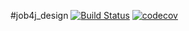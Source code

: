#job4j_design
[![Build Status](https://travis-ci.com/k-r-3/job4j_threads.svg?branch=main)](https://travis-ci.com/k-r-3/job4j_threads)
[![codecov](https://codecov.io/gh/k-r-3/job4j_design/branch/master/graph/badge.svg?token=GKWR04Z027)](https://codecov.io/gh/k-r-3/job4j_design)